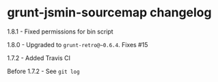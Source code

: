 # grunt-jsmin-sourcemap changelog
1.8.1 - Fixed permissions for bin script

1.8.0 - Upgraded to `grunt-retro@~0.6.4`. Fixes #15

1.7.2 - Added Travis CI

Before 1.7.2 - See `git log`
